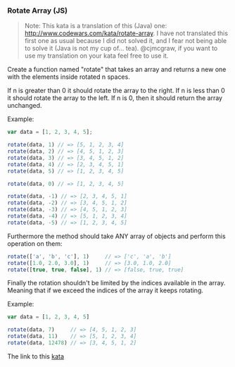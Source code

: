 ### Rotate Array (JS)

> Note: This kata is a translation of this (Java) one: http://www.codewars.com/kata/rotate-array. I have not translated this first one as usual because I did not solved it, and I fear not being able to solve it (Java is not my cup of... tea). @cjmcgraw, if you want to use my translation on your kata feel free to use it.

Create a function named "rotate" that takes an array and returns a new one with the elements inside rotated n spaces.

If n is greater than 0 it should rotate the array to the right. If n is less than 0 it should rotate the array to the left. If n is 0, then it should return the array unchanged.

Example:
```javascript
var data = [1, 2, 3, 4, 5];

rotate(data, 1) // => [5, 1, 2, 3, 4]
rotate(data, 2) // => [4, 5, 1, 2, 3]
rotate(data, 3) // => [3, 4, 5, 1, 2]
rotate(data, 4) // => [2, 3, 4, 5, 1]
rotate(data, 5) // => [1, 2, 3, 4, 5]

rotate(data, 0) // => [1, 2, 3, 4, 5]

rotate(data, -1) // => [2, 3, 4, 5, 1]
rotate(data, -2) // => [3, 4, 5, 1, 2]
rotate(data, -3) // => [4, 5, 1, 2, 3]
rotate(data, -4) // => [5, 1, 2, 3, 4]
rotate(data, -5) // => [1, 2, 3, 4, 5]
```
Furthermore the method should take ANY array of objects and perform this operation on them:
```javascript
rotate(['a', 'b', 'c'], 1)     // => ['c', 'a', 'b']
rotate([1.0, 2.0, 3.0], 1)     // => [3.0, 1.0, 2.0]
rotate([true, true, false], 1) // => [false, true, true]
```
Finally the rotation shouldn't be limited by the indices available in the array. Meaning that if we exceed the indices of the array it keeps rotating.

Example:
```javascript
var data = [1, 2, 3, 4, 5]

rotate(data, 7)     // => [4, 5, 1, 2, 3]
rotate(data, 11)    // => [5, 1, 2, 3, 4]
rotate(data, 12478) // => [3, 4, 5, 1, 2]  
```

The link to this [kata](https://www.codewars.com/kata/rotate-array-js/javascript)
